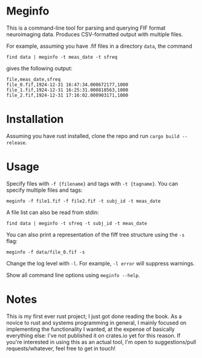 # Meginfo

This is a command-line tool for parsing and querying FIF format neuroimaging data.  Produces CSV-formatted output with multiple files.

For example, assuming you have .fif files in a directory `data`, the command

`find data | meginfo -t meas_date -t sfreq`

gives the following output:

```
file,meas_date,sfreq
file_0.fif,1924-12-31 16:47:34.000672177,1000
file_1.fif,1924-12-31 16:25:31.000818563,1000
file_2.fif,1924-12-31 17:16:02.000903171,1000
```

# Installation

Assuming you have rust installed, clone the repo and run `cargo build --release`.

# Usage

Specify files with `-f {filename}` and tags with `-t {tagname}`.  You can specify multiple files and tags:

`meginfo -f file1.fif -f file2.fif -t subj_id -t meas_date`

A file list can also be read from stdin:

`find data | meginfo -t sfreq -t subj_id -t meas_date`

You can also print a representation of the fiff tree structure using the `-s` flag:

`meginfo -f data/file_0.fif -s`

Change the log level with `-l`.  For example, `-l error` will suppress warnings.

Show all command line options using `meginfo --help`.

# Notes

This is my first ever rust project; I just got done reading the book.  As a novice to rust and systems programming in general, I mainly focused on implementing the functionality I wanted, at the expense of basically everything else: I've not published it on crates.io yet for this reason.  If you're interested in using this as an actual tool, I'm open to suggestions/pull requests/whatever, feel free to get in touch!